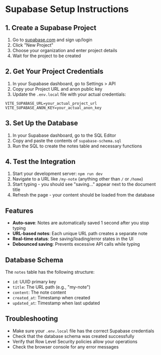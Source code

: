# Supabase Setup Instructions

## 1. Create a Supabase Project

1. Go to [supabase.com](https://supabase.com) and sign up/login
2. Click "New Project"
3. Choose your organization and enter project details
4. Wait for the project to be created

## 2. Get Your Project Credentials

1. In your Supabase dashboard, go to Settings > API
2. Copy your Project URL and anon public key
3. Update the `.env.local` file with your actual credentials:

```env
VITE_SUPABASE_URL=your_actual_project_url
VITE_SUPABASE_ANON_KEY=your_actual_anon_key
```

## 3. Set Up the Database

1. In your Supabase dashboard, go to the SQL Editor
2. Copy and paste the contents of `supabase-schema.sql`
3. Run the SQL to create the notes table and necessary functions

## 4. Test the Integration

1. Start your development server: `npm run dev`
2. Navigate to a URL like `/my-note` (anything other than `/` or `/home`)
3. Start typing - you should see "saving..." appear next to the document title
4. Refresh the page - your content should be loaded from the database

## Features

- **Auto-save**: Notes are automatically saved 1 second after you stop typing
- **URL-based notes**: Each unique URL path creates a separate note
- **Real-time status**: See saving/loading/error states in the UI
- **Debounced saving**: Prevents excessive API calls while typing

## Database Schema

The `notes` table has the following structure:
- `id`: UUID primary key
- `title`: The URL path (e.g., "my-note")
- `content`: The note content
- `created_at`: Timestamp when created
- `updated_at`: Timestamp when last updated

## Troubleshooting

- Make sure your `.env.local` file has the correct Supabase credentials
- Check that the database schema was created successfully
- Verify that Row Level Security policies allow your operations
- Check the browser console for any error messages
